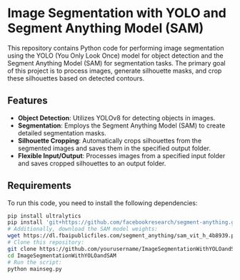 # Image Segmentation with YOLO and Segment Anything Model (SAM)

This repository contains Python code for performing image segmentation using the YOLO (You Only Look Once) model for object detection and the Segment Anything Model (SAM) for segmentation tasks. The primary goal of this project is to process images, generate silhouette masks, and crop these silhouettes based on detected contours.

## Features

- **Object Detection**: Utilizes YOLOv8 for detecting objects in images.
- **Segmentation**: Employs the Segment Anything Model (SAM) to create detailed segmentation masks.
- **Silhouette Cropping**: Automatically crops silhouettes from the segmented images and saves them in the specified output folder.
- **Flexible Input/Output**: Processes images from a specified input folder and saves cropped silhouettes to an output folder.

## Requirements

To run this code, you need to install the following dependencies:

```bash
pip install ultralytics
pip install 'git+https://github.com/facebookresearch/segment-anything.git'
# Additionally, download the SAM model weights:
wget https://dl.fbaipublicfiles.com/segment_anything/sam_vit_h_4b8939.pth
# Clone this repository:
git clone https://github.com/yourusername/ImageSegmentationWithYOLOandSAM.git
cd ImageSegmentationWithYOLOandSAM
# Run the script:
python mainseg.py
